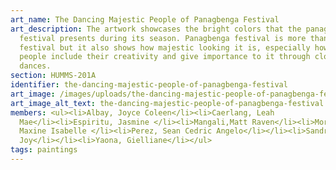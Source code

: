 ```yaml
---
art_name: The Dancing Majestic People of Panagbenga Festival
art_description: The artwork showcases the bright colors that the panagbenga
  festival presents during its season. Panagbenga festival is more than just a
  festival but it also shows how majestic looking it is, especially how the
  people include their creativity and give importance to it through clothes and
  dances.
section: HUMMS-201A
identifier: the-dancing-majestic-people-of-panagbenga-festival
art_image: /images/uploads/the-dancing-majestic-people-of-panagbenga-festival.jpg
art_image_alt_text: the-dancing-majestic-people-of-panagbenga-festival
members: <ul><li>Albay, Joyce Coleen</li><li>Caerlang, Leah
  Mae</li><li>Espiritu, Jasmine </li><li>Mangali,Matt Raven</li><li>Morco,
  Maxine Isabelle </li><li>Perez, Sean Cedric Angelo</li></li><li>Sandro, Saira
  Joy</li></li><li>Yaona, Gielliane</li></ul>
tags: paintings
---
```

